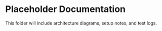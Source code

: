 ﻿# Placeholder Documentation
This folder will include architecture diagrams, setup notes, and test logs.
